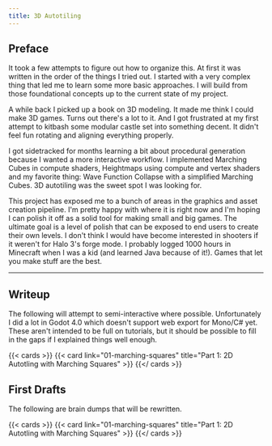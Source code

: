 ```yaml
---
title: 3D Autotiling
---
```


## Preface 

It took a few attempts to figure out how to organize this. At first it was written in the order
of the things I tried out. I started with a very complex thing that led me to learn some more
basic approaches. I will build from those foundational concepts up to the current state of my
project. 

A while back I picked up a book on 3D modeling. It made me think I could make 3D games.
Turns out there's a lot to it. And I got frustrated at my first attempt to kitbash some modular
castle set into something decent. It didn't feel fun rotating and aligning everything properly.

I got sidetracked for months learning a bit about procedural generation because I wanted
a more interactive workflow. I implemented Marching Cubes in compute shaders, Heightmaps using
compute and vertex shaders and my favorite thing: Wave Function Collapse with a simplified Marching Cubes.
3D autotiling was the sweet spot I was looking for.

This project has exposed me to a bunch of areas in the graphics and asset creation pipeline. I'm pretty 
happy with where it is right now and I'm hoping I can polish it off as a solid tool for making small 
and big games. The ultimate goal is a level of polish that can be exposed to end users to create their 
own levels. I don't think I would have become interested in shooters if it weren't for Halo 3's forge mode.
I probably logged 1000 hours in Minecraft when I was a kid (and learned Java because of it!). Games that
let you make stuff are the best. 

---

## Writeup

The following will attempt to semi-interactive where possible.
Unfortunately I did a lot in Godot 4.0 which doesn't support web export for Mono/C# yet.
These aren't intended to be full on tutorials, but it should be possible to fill in the
gaps if I explained things well enough.

{{< cards >}}
    {{< card
        link="01-marching-squares"
        title="Part 1: 2D Autotling with Marching Squares"
    >}}
{{</ cards >}}

## First Drafts

The following are brain dumps that will be rewritten.

{{< cards >}}
    {{< card
        link="01-marching-squares"
        title="Part 1: 2D Autotling with Marching Squares"
    >}}
{{</ cards >}}
